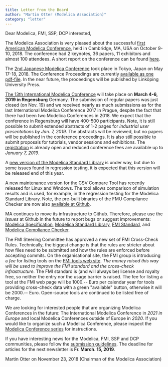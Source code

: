 ```yaml
---
title: Letter from the Board
author: "Martin Otter (Modelica Association)"
category: "letter"
---
```

Dear Modelica, FMI, SSP, DCP interested,

The Modelica Association is very pleased about the successful
[first American Modelica Conference](https://www.modelica.org/events/modelica2018Americas),
held in Cambridge, MA, USA on October 9-10, 2018. The conference had 2 keynotes, 36 papers, 11 exhibitors and almost 100 attendees. A short report on the conference can be found [here](./AMCONF_Event_report.md).

The [2nd Japanese Modelica Conference](https://www.modelica.org/events/modelica2018japan) took place in Tokyo, Japan on May 17-18, 2018.
The Conference Proceedings are currently [available as one pdf-file](https://www.modelica.org/events/modelica2018japan/conference-proceedings/modelica-final-proceedings-2018-Japan.pdf).
In the near future, the proceedings will be published by Linköping University Press.

[The 13th International Modelica Conference](https://www.modelica.org/events/modelica2019)
will take place on **March 4-6, 2019 in Regensburg**
Germany. The submission of regular papers was just closed (on Nov. 19) and we received nearly
as much submissions as for the last International Modelica Conference 2017 in Prague, despite the
fact that there had been two Modelica Conferences in 2018.
We expect that the conference in Regensburg will have 400-500 participants.
Note, it is still possible to submit extended abstracts of 1-2 pages for *industrial user presentations by Jan. 7, 2019*.
The abstracts will be reviewed, but no papers will be published in the conference proceedings.
It is also still possible to submit proposals for tutorials, vendor sessions and exhibitions. The
[registration](https://www.easychair.org/my/conference.cgi?a=12889138;conf=modelica2019;welcome=1)
is already open and reduced conference fees are available up to *January 7, 2019*.

A [new version of the Modelica Standard Library](https://github.com/modelica/ModelicaStandardLibrary/releases)
is under way, but due to some issues found in regression testing, it is expected that this version will be
released end of this year.

A [new maintenance version](https://github.com/modelica-tools/csv-compare/releases/tag/v2.0.1)
for the CSV Compare Tool has recently released for Linux and Windows. The tool allows comparison
of simulation results and is used, for example, in the regression testing for the Modelica Standard Library.
Note, the pre-built binaries of the FMU Compliance Checker are now also
[available at Github](https://github.com/modelica-tools/FMUComplianceChecker/releases).

MA continues to move its infrastructure to Github.
Therefore, please use the *Issues* at Github in the future to report bugs or suggest improvements:
[Modelica Specification](https://github.com/modelica/ModelicaSpecification/issues),
[Modelica Standard Library](https://github.com/modelica/ModelicaStandardLibrary/issues),
[FMI Standard](https://github.com/modelica/fmi-standard/issues), and
[Modelica Compliance Checker](https://github.com/modelica/Modelica-Compliance/issues).

The FMI Steering Committee has approved a new set of FMI Cross-Check Rules.
Technically, the biggest change is that the rules are stricter about how files need to be submitted
and how the rules are enforced before accepting commits.
On the organisational site, the FMI group is introducing a *fee* for *listing* tools on the
[FMI tools web site](https://fmi-standard.org/tools/).
*The money raised this way will be used to improve the FMI standard and the cross-check infrastructure.*
The FMI standard is (and will always be) license and royalty free, so neither the entry nor the usage barrier is raised.
The fee for listing a tool at the FMI web page will be 1000.-- Euro per calendar year for tools providing cross-check
data with a green "available" button, otherwise it will be 2000.-- Euro. Open-source tools are continued to be
listed free of charge.

We are looking for interested people that are organizing Modelica Conferences in the future:
The International Modelica Conference in *2021 in Europe* and local Modelica Conferences
outside of Europe in *2020*. If you would like to organize such a Modelica Conference, please inspect the
[Modelica Conference series](https://www.modelica.org/publications/ModelicaConference)
for instructions.

If you have interesting news for the Modelica, FMI, SSP and DCP communities, please follow the
[submission guidelines](https://newsletter.modelica.org/submission-guidelines.html).
The deadline for articles for the next newsletter is **Fr. March. 15, 2019**.

Martin Otter on November 23, 2018
(Chairman of the Modelica Association)
